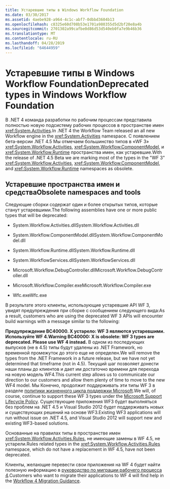 ```yaml
---
title: Устаревшие типы в Windows Workflow Foundation
ms.date: 03/30/2017
ms.assetid: 4aebe928-a964-4c1c-abf7-0dbbd3604b13
ms.openlocfilehash: c8325e60d708b53e1701a980355d5d2bf20e8a4b
ms.sourcegitcommit: 2701302a99cafbe0d86d53d540eb0fa7e9b46b36
ms.translationtype: MT
ms.contentlocale: ru-RU
ms.lasthandoff: 04/28/2019
ms.locfileid: "64644959"
---
```

# <a name="deprecated-types-in-windows-workflow-foundation"></a><span data-ttu-id="12f3c-102">Устаревшие типы в Windows Workflow Foundation</span><span class="sxs-lookup"><span data-stu-id="12f3c-102">Deprecated types in Windows Workflow Foundation</span></span>
<span data-ttu-id="12f3c-103">В .NET 4 команда разработки по рабочим процессам представила полностью новую подсистему рабочих процессов в пространстве имен <xref:System.Activities>.</span><span class="sxs-lookup"><span data-stu-id="12f3c-103">In .NET 4 the Workflow Team released an all new Workflow engine in the <xref:System.Activities> namespace.</span></span> <span data-ttu-id="12f3c-104">С появлением бета-версии .NET 4.5 Мы отмечаем большинство типов в «WF 3» <xref:System.Workflow.Activities>, <xref:System.Workflow.ComponentModel>, и <xref:System.Workflow.Runtime> пространства имен, как устаревшие.</span><span class="sxs-lookup"><span data-stu-id="12f3c-104">With the release of .NET 4.5 Beta we are marking most of the types in the "WF 3" <xref:System.Workflow.Activities>, <xref:System.Workflow.ComponentModel>, and  <xref:System.Workflow.Runtime> namespaces as obsolete.</span></span>  
  
## <a name="obsolete-namespaces-and-tools"></a><span data-ttu-id="12f3c-105">Устаревшие пространства имен и средства</span><span class="sxs-lookup"><span data-stu-id="12f3c-105">Obsolete namespaces and tools</span></span>  
 <span data-ttu-id="12f3c-106">Следующие сборки содержат один и более открытых типов, которые станут устаревшими.</span><span class="sxs-lookup"><span data-stu-id="12f3c-106">The following assemblies have one or more public types that will be deprecated:</span></span>  
  
- <span data-ttu-id="12f3c-107">System.Workflow.Activities.dll</span><span class="sxs-lookup"><span data-stu-id="12f3c-107">System.Workflow.Activities.dll</span></span>  
  
- <span data-ttu-id="12f3c-108">System.Workflow.ComponentModel.dll</span><span class="sxs-lookup"><span data-stu-id="12f3c-108">System.Workflow.ComponentModel.dll</span></span>  
  
- <span data-ttu-id="12f3c-109">System.Workflow.Runtime.dll</span><span class="sxs-lookup"><span data-stu-id="12f3c-109">System.Workflow.Runtime.dll</span></span>  
  
- <span data-ttu-id="12f3c-110">System.WorkflowServices.dll</span><span class="sxs-lookup"><span data-stu-id="12f3c-110">System.WorkflowServices.dll</span></span>  
  
- <span data-ttu-id="12f3c-111">Microsoft.Workflow.DebugController.dll</span><span class="sxs-lookup"><span data-stu-id="12f3c-111">Microsoft.Workflow.DebugController.dll</span></span>  
  
- <span data-ttu-id="12f3c-112">Microsoft.Workflow.Compiler.exe</span><span class="sxs-lookup"><span data-stu-id="12f3c-112">Microsoft.Workflow.Compiler.exe</span></span>  
  
- <span data-ttu-id="12f3c-113">Wfc.exe</span><span class="sxs-lookup"><span data-stu-id="12f3c-113">Wfc.exe</span></span>  
  
 <span data-ttu-id="12f3c-114">В результате этого клиенты, использующие устаревшие API WF 3, увидят предупреждения при сборке с сообщением следующего вида:</span><span class="sxs-lookup"><span data-stu-id="12f3c-114">As a result, customers who are using the deprecated WF 3 APIs will encounter build warnings with a message similar to the following:</span></span>  
  
 <span data-ttu-id="12f3c-115">**Предупреждение BC40000. X устарело: WF 3 являются устаревшими. Используйте WF 4.**</span><span class="sxs-lookup"><span data-stu-id="12f3c-115">**Warning BC40000: X is obsolete: WF 3 types are deprecated. Please use WF 4 instead.**</span></span> <span data-ttu-id="12f3c-116">В одном из последующих выпусков (не в 4.5) типы будут удалены из .NET Framework, но временной промежуток до этого еще не определен.</span><span class="sxs-lookup"><span data-stu-id="12f3c-116">We will remove the types from the .NET Framework in a future release, but we have not yet determined that timeframe (not in 4.5).</span></span> <span data-ttu-id="12f3c-117">Текущий шаг позволяет донести наши планы до клиентов и дает им достаточно времени для перехода на новую модель WF4.</span><span class="sxs-lookup"><span data-stu-id="12f3c-117">This current step allows us to communicate our direction to our customers and allow them plenty of time to move to the new WF4 model.</span></span> <span data-ttu-id="12f3c-118">Мы Конечно, продолжит поддерживать эти типы WF 3 в разделе [политики жизненного цикла поддержки Microsoft](https://aka.ms/MicrosoftSupportLifecycle).</span><span class="sxs-lookup"><span data-stu-id="12f3c-118">We will, of course, continue to support these WF 3 types under the [Microsoft Support Lifecycle Policy](https://aka.ms/MicrosoftSupportLifecycle).</span></span> <span data-ttu-id="12f3c-119">Существующие приложения WF3 будет выполняться без проблем на .NET 4.5 и Visual Studio 2012 будет поддерживать новых и существующих решений на основе WF3.</span><span class="sxs-lookup"><span data-stu-id="12f3c-119">Existing WF3 applications will run without issue on .NET 4.5, and Visual Studio 2012 will support new and existing WF3-based solutions.</span></span>  
  
 <span data-ttu-id="12f3c-120">Основанные на правилах типы в пространстве имен <xref:System.Workflow.Activities.Rules>, не имеющие замены в WF 4.5, не устарели.</span><span class="sxs-lookup"><span data-stu-id="12f3c-120">Rules related types in the <xref:System.Workflow.Activities.Rules> namespace, which do not have a replacement in WF 4.5, have not been deprecated.</span></span>  
  
 <span data-ttu-id="12f3c-121">Клиенты, желающие перевести свои приложения на WF 4 будет найти полезную информацию в [руководство по миграции рабочего процесса 4](migration-guidance.md).</span><span class="sxs-lookup"><span data-stu-id="12f3c-121">Customers who want to migrate their applications to WF 4 will find help in the [Workflow 4 Migration Guidance](migration-guidance.md).</span></span>
